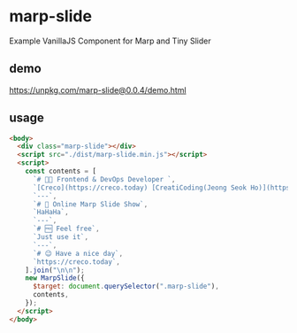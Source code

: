 # marp-slide

Example VanillaJS Component for Marp and Tiny Slider

## demo

https://unpkg.com/marp-slide@0.0.4/demo.html

## usage

```html
<body>
  <div class="marp-slide"></div>
  <script src="./dist/marp-slide.min.js"></script>
  <script>
    const contents = [
      `# 🧑‍💻 Frontend & DevOps Developer `,
      `[Creco](https://creco.today) [CreatiCoding(Jeong Seok Ho)](https://github.com/CreatiCoding)`,
      `---`,
      `# 🌠 Online Marp Slide Show`,
      `HaHaHa`,
      `---`,
      `# 🆓 Feel free`,
      `Just use it`,
      `---`,
      `# 😉 Have a nice day`,
      `https://creco.today`,
    ].join("\n\n");
    new MarpSlide({
      $target: document.querySelector(".marp-slide"),
      contents,
    });
  </script>
</body>
```
